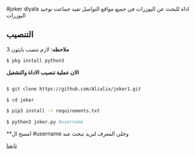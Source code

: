 #joker diyala
اداة للبحث عن اليوزرات في جميع مواقع التواصل 
تفيد جماعت توحيد اليوزرات

## التنصيب

**ملاحظه**: لازم تنصب بايثون 3
```bash
$ pkg install python3
```
**الان عملية تنصيب الاداة والتشغيل**

```bash

$ git clone https://github.com/Alialix/joker1.git

$ cd joker

$ pip3 install -r requirements.txt

$ python3 joker.py #username

```
**امسح ال #username وخلي المعرف لتريد تبحث عنه

[تابعنا](t.me/corup)
